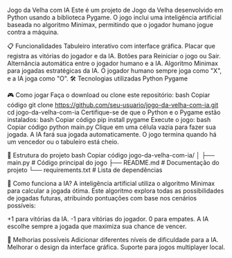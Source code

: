 Jogo da Velha com IA
Este é um projeto de Jogo da Velha desenvolvido em Python usando a biblioteca Pygame. O jogo inclui uma inteligência artificial baseada no algoritmo Minimax, permitindo que o jogador humano jogue contra a máquina.

📋 Funcionalidades
Tabuleiro interativo com interface gráfica.
Placar que registra as vitórias do jogador e da IA.
Botões para Reiniciar o jogo ou Sair.
Alternância automática entre o jogador humano e a IA.
Algoritmo Minimax para jogadas estratégicas da IA.
O jogador humano sempre joga como "X", e a IA joga como "O".
🛠️ Tecnologias utilizadas
Python
Pygame

🎮 Como jogar
Faça o download ou clone este repositório:
bash
Copiar código
git clone https://github.com/seu-usuario/jogo-da-velha-com-ia.git
cd jogo-da-velha-com-ia
Certifique-se de que o Python e o Pygame estão instalados:
bash
Copiar código
pip install pygame
Execute o jogo:
bash
Copiar código
python main.py
Clique em uma célula vazia para fazer sua jogada. A IA fará sua jogada automaticamente. O jogo termina quando há um vencedor ou o tabuleiro está cheio.

📂 Estrutura do projeto
bash
Copiar código
jogo-da-velha-com-ia/
│
├── main.py        # Código principal do jogo
├── README.md      # Documentação do projeto
└── requirements.txt # Lista de dependências

🧠 Como funciona a IA?
A inteligência artificial utiliza o algoritmo Minimax para calcular a jogada ótima. Este algoritmo explora todas as possibilidades de jogadas futuras, atribuindo pontuações com base nos cenários possíveis:

+1 para vitórias da IA.
-1 para vitórias do jogador.
0 para empates.
A IA escolhe sempre a jogada que maximiza sua chance de vencer.

📝 Melhorias possíveis
Adicionar diferentes níveis de dificuldade para a IA.
Melhorar o design da interface gráfica.
Suporte para jogos multiplayer local.
